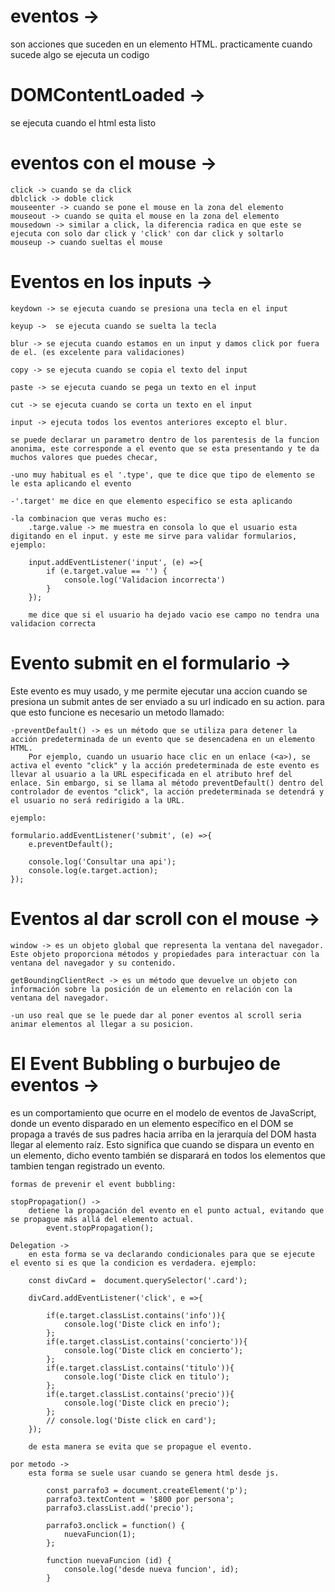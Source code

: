 # eventos -> 
  son acciones que suceden en un elemento HTML. practicamente cuando sucede algo se ejecuta un codigo

# DOMContentLoaded -> 
  se ejecuta cuando el html esta listo

# eventos con el mouse ->
    click -> cuando se da click
    dblclick -> doble click
    mouseenter -> cuando se pone el mouse en la zona del elemento
    mouseout -> cuando se quita el mouse en la zona del elemento
    mousedown -> similar a click, la diferencia radica en que este se ejecuta con solo dar click y 'click' con dar click y soltarlo
    mouseup -> cuando sueltas el mouse

# Eventos en los inputs ->
    keydown -> se ejecuta cuando se presiona una tecla en el input

    keyup ->  se ejecuta cuando se suelta la tecla

    blur -> se ejecuta cuando estamos en un input y damos click por fuera de el. (es excelente para validaciones)

    copy -> se ejecuta cuando se copia el texto del input

    paste -> se ejecuta cuando se pega un texto en el input

    cut -> se ejecuta cuando se corta un texto en el input

    input -> ejecuta todos los eventos anteriores excepto el blur.

    se puede declarar un parametro dentro de los parentesis de la funcion anonima, este corresponde a el evento que se esta presentando y te da muchos valores que puedes checar, 
    
    -uno muy habitual es el '.type', que te dice que tipo de elemento se le esta aplicando el evento

    -'.target' me dice en que elemento especifico se esta aplicando 

    -la combinacion que veras mucho es: 
        .targe.value -> me muestra en consola lo que el usuario esta digitando en el input. y este me sirve para validar formularios, ejemplo:

        input.addEventListener('input', (e) =>{
            if (e.target.value == '') {
                console.log('Validacion incorrecta')
            }
        });

        me dice que si el usuario ha dejado vacio ese campo no tendra una validacion correcta

# Evento submit en el formulario -> 
  Este evento es muy usado, y me permite ejecutar una accion cuando se presiona un submit antes de ser enviado a su url indicado en su action. para que esto funcione es necesario un metodo llamado:

    -preventDefault() -> es un método que se utiliza para detener la acción predeterminada de un evento que se desencadena en un elemento HTML.
        Por ejemplo, cuando un usuario hace clic en un enlace (<a>), se activa el evento "click" y la acción predeterminada de este evento es llevar al usuario a la URL especificada en el atributo href del enlace. Sin embargo, si se llama al método preventDefault() dentro del controlador de eventos "click", la acción predeterminada se detendrá y el usuario no será redirigido a la URL.

    ejemplo:

    formulario.addEventListener('submit', (e) =>{
        e.preventDefault();

        console.log('Consultar una api');
        console.log(e.target.action);
    });

# Eventos al dar scroll con el mouse ->
    window -> es un objeto global que representa la ventana del navegador. Este objeto proporciona métodos y propiedades para interactuar con la ventana del navegador y su contenido.

    getBoundingClientRect -> es un método que devuelve un objeto con información sobre la posición de un elemento en relación con la ventana del navegador. 

    -un uso real que se le puede dar al poner eventos al scroll seria animar elementos al llegar a su posicion.

# El Event Bubbling o burbujeo de eventos -> 
  es un comportamiento que ocurre en el modelo de eventos de JavaScript, donde un evento disparado en un elemento específico en el DOM se propaga a través de sus padres hacia arriba en la jerarquía del DOM hasta llegar al elemento raíz. Esto significa que cuando se dispara un evento en un elemento, dicho evento también se disparará en todos los elementos que tambien tengan registrado un evento.

    formas de prevenir el event bubbling:

    stopPropagation() -> 
        detiene la propagación del evento en el punto actual, evitando que se propague más allá del elemento actual. 
            event.stopPropagation();

    Delegation -> 
        en esta forma se va declarando condicionales para que se ejecute el evento si es que la condicion es verdadera. ejemplo:

        const divCard =  document.querySelector('.card');

        divCard.addEventListener('click', e =>{
            
            if(e.target.classList.contains('info')){
                console.log('Diste click en info');
            };
            if(e.target.classList.contains('concierto')){
                console.log('Diste click en concierto');
            };
            if(e.target.classList.contains('titulo')){
                console.log('Diste click en titulo');
            };
            if(e.target.classList.contains('precio')){
                console.log('Diste click en precio');
            };
            // console.log('Diste click en card');
        });
    
        de esta manera se evita que se propague el evento.

    por metodo -> 
        esta forma se suele usar cuando se genera html desde js.

            const parrafo3 = document.createElement('p');
            parrafo3.textContent = '$800 por persona';
            parrafo3.classList.add('precio');

            parrafo3.onclick = function() {
                nuevaFuncion(1);
            };

            function nuevaFuncion (id) {
                console.log('desde nueva funcion', id);
            }
